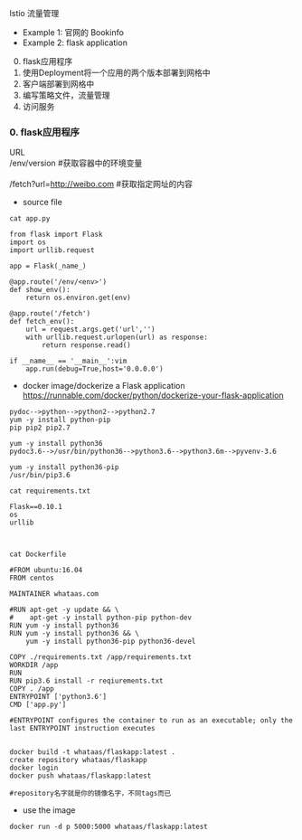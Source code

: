 Istio 流量管理
- Example 1: 官网的 Bookinfo
- Example 2: flask application
0. flask应用程序
1. 使用Deployment将一个应用的两个版本部署到网格中
2. 客户端部署到网格中
3. 编写策略文件，流量管理
4. 访问服务


### 0. flask应用程序
URL <br/>
/env/version   #获取容器中的环境变量<br/><br/>
/fetch?url=http://weibo.com #获取指定网址的内容<br/>

- source file
```
cat app.py

from flask import Flask
import os
import urllib.request

app = Flask(_name_)

@app.route('/env/<env>')
def show_env():
    return os.environ.get(env)

@app.route('/fetch')
def fetch_env():
    url = request.args.get('url','')
    with urllib.request.urlopen(url) as response:
        return response.read()

if __name__ == '__main__':vim
    app.run(debug=True,host='0.0.0.0')
```

- docker image/dockerize a Flask application
https://runnable.com/docker/python/dockerize-your-flask-application <br/>
```
pydoc-->python-->python2-->python2.7
yum -y install python-pip
pip pip2 pip2.7

yum -y install python36
pydoc3.6-->/usr/bin/python36-->python3.6-->python3.6m-->pyvenv-3.6

yum -y install python36-pip
/usr/bin/pip3.6
```
```
cat requirements.txt

Flask==0.10.1
os
urllib



cat Dockerfile

#FROM ubuntu:16.04
FROM centos

MAINTAINER whataas.com

#RUN apt-get -y update && \
#    apt-get -y install python-pip python-dev
RUN yum -y install python36
RUN yum -y install python36 && \
    yum -y install python36-pip python36-devel
    
COPY ./requirements.txt /app/requirements.txt
WORKDIR /app
RUN
RUN pip3.6 install -r reqiurements.txt
COPY . /app
ENTRYPOINT ['python3.6']
CMD ['app.py']

#ENTRYPOINT configures the container to run as an executable; only the last ENTRYPOINT instruction executes


docker build -t whataas/flaskapp:latest .
create repository whataas/flaskapp
docker login
docker push whataas/flaskapp:latest

#repository名字就是你的镜像名字，不同tags而已
```

- use the image
```
docker run -d p 5000:5000 whataas/flaskapp:latest
```

